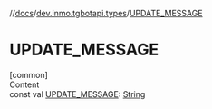 //[docs](../../index.md)/[dev.inmo.tgbotapi.types](index.md)/[UPDATE_MESSAGE](-u-p-d-a-t-e_-m-e-s-s-a-g-e.md)



# UPDATE_MESSAGE  
[common]  
Content  
const val [UPDATE_MESSAGE](-u-p-d-a-t-e_-m-e-s-s-a-g-e.md): [String](https://kotlinlang.org/api/latest/jvm/stdlib/kotlin/-string/index.html)  



